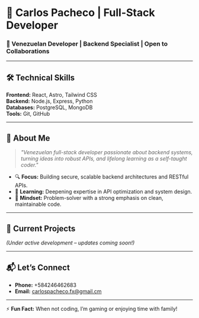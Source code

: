 # 👋 Carlos Pacheco | Full-Stack Developer  

### **📍 Venezuelan Developer | Backend Specialist | Open to Collaborations**  

---

## **🛠️ Technical Skills**  
**Frontend:** React, Astro, Tailwind CSS  
**Backend:** Node.js, Express, Python  
**Databases:** PostgreSQL, MongoDB  
**Tools:** Git, GitHub  

---

## **🚀 About Me**  
> *"Venezuelan full-stack developer passionate about backend systems, turning ideas into robust APIs, and lifelong learning as a self-taught coder."*  

- 🔍 **Focus:** Building secure, scalable backend architectures and RESTful APIs.  
- 🌱 **Learning:** Deepening expertise in API optimization and system design.  
- 🎯 **Mindset:** Problem-solver with a strong emphasis on clean, maintainable code.  

---

## **📌 Current Projects**  
*(Under active development – updates coming soon!)*  
<!-- Add project links later with brief descriptions -->  

---

## **📬 Let’s Connect**  
- **Phone:** +584246462683
- **Email:** carlospacheco.fx@gmail.cm

---

⚡ **Fun Fact:** When not coding, I’m gaming or enjoying time with family!  
